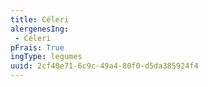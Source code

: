 ```yaml
---
title: Céleri
alergenesIng:
 - Céleri
pFrais: True
ingType: legumes
uuid: 2cf40e71-6c9c-49a4-80f0-d5da385924f4
---
```

